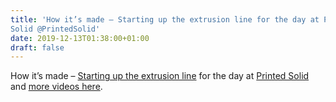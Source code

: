 ```yaml
---
title: 'How it’s made – Starting up the extrusion line for the day at Printed
Solid @PrintedSolid'
date: 2019-12-13T01:38:00+01:00
draft: false
---
```


How it’s made – [Starting up the extrusion line](https://youtu.be/H6KFhqo7qXg) for the day at [Printed Solid](https://www.printedsolid.com/) and [more videos here](https://www.youtube.com/channel/UChPY0i5pfZsaIJa-_T3dlJA/videos).